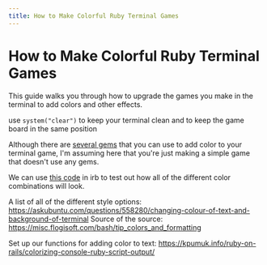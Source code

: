 ```yaml
---
title: How to Make Colorful Ruby Terminal Games
---
```


# How to Make Colorful Ruby Terminal Games

This guide walks you through how to upgrade the games you make in the terminal to add colors and other effects.

use `system("clear")` to keep your terminal clean and to keep the game board in the same position

Although there are [several gems](https://www.ruby-toolbox.com/categories/Terminal_Coloring) that you can use to add color to your terminal game, I'm assuming here that you're just making a simple game that doesn't use any gems.

We can use [this code](https://github.com/mvndaai/ruby-toolbox/blob/master/terminal_colors.rb) in irb to test out how all of the different color combinations will look.

A list of all of the different style options: https://askubuntu.com/questions/558280/changing-colour-of-text-and-background-of-terminal
Source of the source: https://misc.flogisoft.com/bash/tip_colors_and_formatting 

Set up our functions for adding color to text: https://kpumuk.info/ruby-on-rails/colorizing-console-ruby-script-output/

